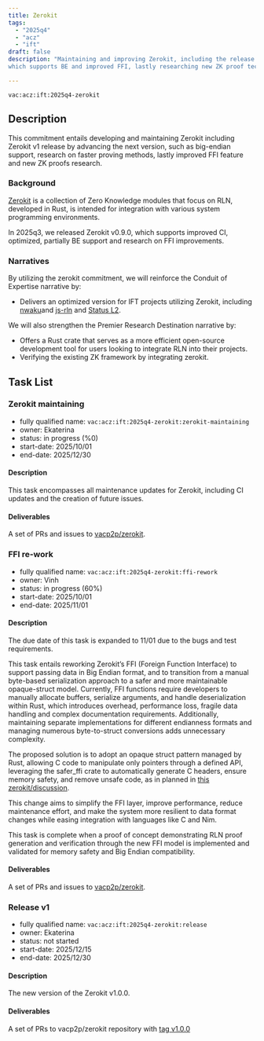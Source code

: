 ```yaml
---
title: Zerokit
tags:
  - "2025q4"
  - "acz"
  - "ift"
draft: false
description: "Maintaining and improving Zerokit, including the release of version v1.0.0,
which supports BE and improved FFI, lastly researching new ZK proof techniques"

---
```


`vac:acz:ift:2025q4-zerokit`
## Description

This commitment entails developing and maintaining Zerokit
including Zerokit v1 release by advancing the next version, such as
big-endian support, research on faster proving methods,
lastly improved FFI feature and new ZK proofs research. 

### Background

[Zerokit](https://github.com/vacp2p/zerokit) is a collection of Zero Knowledge modules
that focus on RLN, developed in Rust, is intended for integration with various system programming environments.

In 2025q3, we released Zerokit v0.9.0, which supports improved CI, optimized, partially BE support and research on FFI improvements. 

### Narratives

By utilizing the zerokit commitment, we will reinforce the Conduit of Expertise narrative by:
* Delivers an optimized version for IFT projects utilizing Zerokit, 
including [nwaku](https://github.com/waku-org/nwaku)and [js-rln](https://github.com/waku-org/js-rln)
and [Status L2](https://docs.status.network/).

We will also strengthen the Premier Research Destination narrative by:
* Offers a Rust crate that serves as a more efficient open-source development tool for users looking to integrate RLN into their projects. 
* Verifying the existing ZK framework by integrating zerokit. 

## Task List

### Zerokit maintaining

* fully qualified name: `vac:acz:ift:2025q4-zerokit:zerokit-maintaining`
* owner: Ekaterina
* status: in progress (%0)
* start-date: 2025/10/01
* end-date: 2025/12/30

#### Description
This task encompasses all maintenance updates for Zerokit, including CI updates and the creation of future issues.

#### Deliverables
A set of PRs and issues to [vacp2p/zerokit](https://github.com/vacp2p/zerokit/). 

### FFI re-work

* fully qualified name: `vac:acz:ift:2025q4-zerokit:ffi-rework`
* owner: Vinh
* status: in progress (60%)
* start-date: 2025/10/01
* end-date: 2025/11/01

#### Description
The due date of this task is expanded to 11/01 due to the bugs and test requirements.

This task entails reworking Zerokit’s FFI (Foreign Function Interface) to support passing data in Big Endian format,
and to transition from a manual byte-based serialization approach to a safer and more maintainable opaque-struct model.
Currently, FFI functions require developers to manually allocate buffers, serialize arguments,
and handle deserialization within Rust, which introduces overhead, performance loss, fragile data handling
and complex documentation requirements.
Additionally, maintaining separate implementations for different endianness formats
and managing numerous byte-to-struct conversions adds unnecessary complexity.

The proposed solution is to adopt an opaque struct pattern managed by Rust,
allowing C code to manipulate only pointers through a defined API, leveraging the safer_ffi crate
to automatically generate C headers, ensure memory safety, and remove unsafe code, 
as in planned in [this zerokit/discussion](https://github.com/vacp2p/zerokit/discussions/336).

This change aims to simplify the FFI layer, improve performance, reduce maintenance effort,
and make the system more resilient to data format changes while easing integration with languages like C and Nim.

This task is complete when a proof of concept demonstrating RLN proof generation
and verification through the new FFI model is implemented and validated
for memory safety and Big Endian compatibility.

#### Deliverables
A set of PRs and issues to [vacp2p/zerokit](https://github.com/vacp2p/zerokit/). 

### Release v1

* fully qualified name: `vac:acz:ift:2025q4-zerokit:release`
* owner: Ekaterina
* status: not started 
* start-date: 2025/12/15
* end-date: 2025/12/30

#### Description
The new version of the Zerokit v1.0.0.

#### Deliverables
A set of PRs to vacp2p/zerokit repository with [tag v1.0.0](https://github.com/vacp2p/zerokit/releases/tag/v1.0.0)